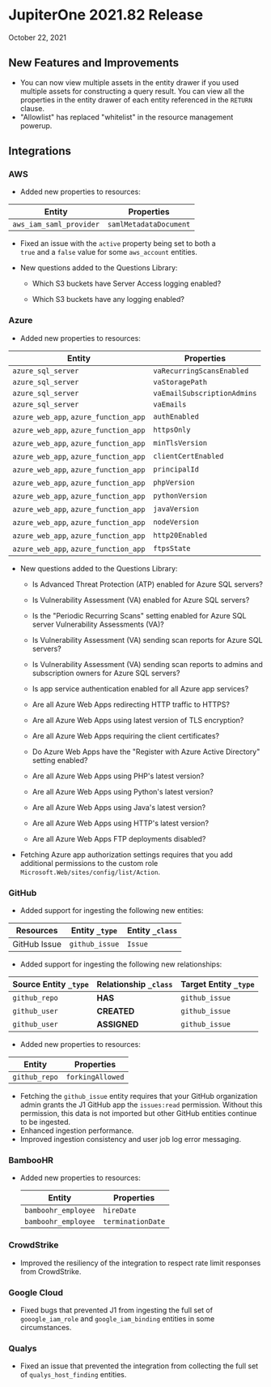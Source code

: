 # JupiterOne 2021.82 Release

October 22, 2021

## New Features and Improvements

- You can now view multiple assets in the entity drawer if you used multiple
  assets for constructing a query result. You can view all the properties in the
  entity drawer of each entity referenced in the `RETURN` clause.
- "Allowlist" has replaced "whitelist" in the resource management powerup.

## Integrations

### AWS

- Added new properties to resources:

| Entity                  | Properties             |
| ----------------------- | ---------------------- |
| `aws_iam_saml_provider` | `samlMetadataDocument` |

- Fixed an issue with the `active` property being set to both a  
  `true` and a `false` value for some `aws_account` entities.
- New questions added to the Questions Library:

  - Which S3 buckets have Server Access logging enabled?

  - Which S3 buckets have any logging enabled?

### Azure

- Added new properties to resources:

| Entity                                | Properties                  |
| ------------------------------------- | --------------------------- |
| `azure_sql_server`                    | `vaRecurringScansEnabled`   |
| `azure_sql_server`                    | `vaStoragePath`             |
| `azure_sql_server`                    | `vaEmailSubscriptionAdmins` |
| `azure_sql_server`                    | `vaEmails`                  |
| `azure_web_app`, `azure_function_app` | `authEnabled`               |
| `azure_web_app`, `azure_function_app` | `httpsOnly`                 |
| `azure_web_app`, `azure_function_app` | `minTlsVersion`             |
| `azure_web_app`, `azure_function_app` | `clientCertEnabled`         |
| `azure_web_app`, `azure_function_app` | `principalId`               |
| `azure_web_app`, `azure_function_app` | `phpVersion`                |
| `azure_web_app`, `azure_function_app` | `pythonVersion`             |
| `azure_web_app`, `azure_function_app` | `javaVersion`               |
| `azure_web_app`, `azure_function_app` | `nodeVersion`               |
| `azure_web_app`, `azure_function_app` | `http20Enabled`             |
| `azure_web_app`, `azure_function_app` | `ftpsState`                 |

- New questions added to the Questions Library:

  - Is Advanced Threat Protection (ATP) enabled for Azure SQL servers?

  - Is Vulnerability Assessment (VA) enabled for Azure SQL servers?

  - Is the "Periodic Recurring Scans" setting enabled for Azure SQL
    server Vulnerability Assessments (VA)?
  - Is Vulnerability Assessment (VA) sending scan reports for
    Azure SQL servers?
  - Is Vulnerability Assessment (VA) sending scan reports to admins and
    subscription owners for Azure SQL servers?
  - Is app service authentication enabled for all Azure app services?

  - Are all Azure Web Apps redirecting HTTP traffic to HTTPS?

  - Are all Azure Web Apps using latest version of TLS encryption?

  - Are all Azure Web Apps requiring the client certificates?

  - Do Azure Web Apps have the "Register with Azure Active Directory"
    setting enabled?
  - Are all Azure Web Apps using PHP's latest version?

  - Are all Azure Web Apps using Python's latest version?

  - Are all Azure Web Apps using Java's latest version?

  - Are all Azure Web Apps using HTTP's latest version?

  - Are all Azure Web Apps FTP deployments disabled?

- Fetching Azure app authorization settings requires that you add additional
  permissions to the custom role `Microsoft.Web/sites/config/list/Action`.

### GitHub

- Added support for ingesting the following new entities:

| Resources    | Entity `_type` | Entity `_class` |
| ------------ | -------------- | --------------- |
| GitHub Issue | `github_issue` | `Issue`         |

- Added support for ingesting the following new relationships:

| Source Entity `_type` | Relationship `_class` | Target Entity `_type` |
| --------------------- | --------------------- | --------------------- |
| `github_repo`         | **HAS**               | `github_issue`        |
| `github_user`         | **CREATED**           | `github_issue`        |
| `github_user`         | **ASSIGNED**          | `github_issue`        |

- Added new properties to resources:

| Entity        | Properties       |
| ------------- | ---------------- |
| `github_repo` | `forkingAllowed` |

- Fetching the `github_issue` entity requires that your GitHub organization
  admin grants the J1 GitHub app the `issues:read` permission. Without this
  permission, this data is not imported but other GitHub entities continue
  to be ingested.
- Enhanced ingestion performance.
- Improved ingestion consistency and user job log error messaging.

### BambooHR

- Added new properties to resources:

  | Entity              | Properties        |
  | ------------------- | ----------------- |
  | `bamboohr_employee` | `hireDate`        |
  | `bamboohr_employee` | `terminationDate` |

### CrowdStrike

- Improved the resiliency of the integration to respect rate limit responses
  from CrowdStrike.

### Google Cloud

- Fixed bugs that prevented J1 from ingesting the full set of `gooogle_iam_role` and `google_iam_binding` entities in some circumstances.

### Qualys

- Fixed an issue that prevented the integration from collecting the full set of
  `qualys_host_finding` entities.
